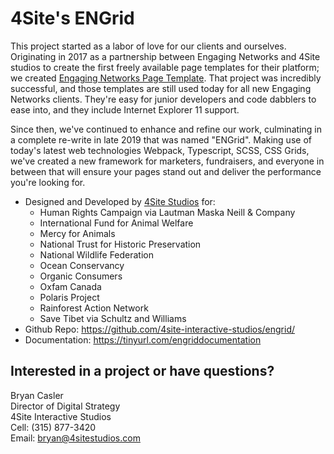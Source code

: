 
# 4Site's ENGrid

This project started as a labor of love for our clients and ourselves. Originating in 2017 as a partnership between Engaging Networks and 4Site studios to create the first freely available page templates for their platform; we created [Engaging Networks Page Template](https://github.com/4site-interactive-studios/Engaging-Networks-Page-Template). That project was incredibly successful, and those templates are still used today for all new Engaging Networks clients. They're easy for junior developers and code dabblers to ease into, and they include Internet Explorer 11 support.

Since then, we've continued to enhance and refine our work, culminating in a complete re-write in late 2019 that was named "ENGrid". Making use of today's latest web technologies Webpack, Typescript, SCSS, CSS Grids, we've created a new framework for marketers, fundraisers, and everyone in between that will ensure your pages stand out and deliver the performance you're looking for.

- Designed and Developed by [4Site Studios](http://4sitestudios.com/en) for:
  - Human Rights Campaign via Lautman Maska Neill & Company
  - International Fund for Animal Welfare
  - Mercy for Animals
  - National Trust for Historic Preservation
  - National Wildlife Federation
  - Ocean Conservancy
  - Organic Consumers
  - Oxfam Canada
  - Polaris Project
  - Rainforest Action Network
  - Save Tibet via Schultz and Williams
- Github Repo: https://github.com/4site-interactive-studios/engrid/
- Documentation: https://tinyurl.com/engriddocumentation

## Interested in a project or have questions?
Bryan Casler  
Director of Digital Strategy  
4Site Interactive Studios  
Cell: (315) 877-3420  
Email: bryan@4sitestudios.com
